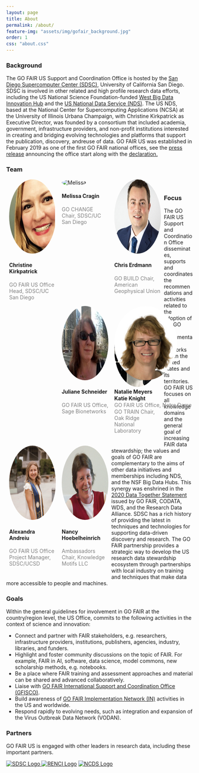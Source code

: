 ```yaml
---
layout: page
title: About
permalink: /about/
feature-img: "assets/img/gofair_background.jpg"
order: 1
css: "about.css"
---
```

<a href="" title=""></a>
<h3>Background</h3>

<p>The GO FAIR US Support and Coordination Office is hosted by the <a href="https://www.sdsc.edu/" title="San Diego Supercomputer Center (SDSC)">San Diego Supercomputer Center (SDSC)</a>, University of California San Diego. SDSC is involved in other related and high profile research data efforts, including the US National Science Foundation-funded <a href="https://westbigdatahub.org/" title="">West Big Data Innovation Hub</a> and the <a href="http://www.nationaldataservice.org/" title="US National Data Service (NDS)">US National Data Service (NDS)</a>. The US NDS, based at the National Center for Supercomputing Applications (NCSA) at the University of Illinois Urbana Champaign, with Christine Kirkpatrick as Executive Director, was founded by a consortium that included academia, government, infrastructure providers, and non-profit institutions interested in creating and bridging evolving technologies and platforms that support the publication, discovery, andreuse of data. GO FAIR US was established in February 2019 as one of the first GO FAIR national offices, see the <a href="https://www.sdsc.edu/News%20Items/PR20190228_RDS_GOFAIR.html" title="GO FAIR US Press Release">press release</a> announcing the office start along with the <a href="https://www.go-fair.org/wp-content/uploads/2020/08/Declaration-GO-FAIR-US.pdf" title="Go FAIR US Declaration">declaration.</a></p>


<h3>Team</h3>
  <div class = "row">
    <div class = "column" style = "float: left; width: 25%; margin-bottom: 18px; padding: 0 8px;">
      <div class = "card">
        <img src="/assets/img/Christine_Profile.png" alt = "Christine" height= "200" width= "170" 
             style="border-radius:50%; position:static;"/>
        <div class = "container">
          <h4>Christine Kirkpatrick</h4>
          <p class = "title" style = "color:grey;"> GO FAIR US Office Head, SDSC/UC San Diego</p>
        </div>
      </div>
    </div>

  <div class = "row">
    <div class = "column" style = "float: left; width: 25%; margin-bottom: 18px; padding: 0 8px;">
      <div class = "card">
        <img src="/assets/img/Melissa_Profile.png" alt = "Melissa" height= "200" width= "170"
             style="border-radius:50%; position:static;"/>
        <div class = "container">
          <h4>Melissa Cragin</h4>
          <p class = "title" style = "color:grey;">GO CHANGE Chair, SDSC/UC San Diego</p>
        </div>
      </div>
    </div>

  <div class = "row">
    <div class = "column" style = "float: left; width: 25%; margin-bottom: 18px; padding: 0 8px;">
      <div class = "card">
        <img src="/assets/img/Chris_Profile.png" alt = "Chris" height= "200" width= "170"
             style="border-radius:50%; position:static;"/>
        <div class = "container">
          <h4>Chris Erdmann</h4>
          <p class = "title" style = "color:grey;">GO BUILD Chair, American Geophysical Union</p>
        </div>
      </div>
    </div>
    
  <div class = "row">
    <div class = "column" style = "float: left; width: 25%; margin-bottom: 18px; padding: 0 8px;">
      <div class = "card">
        <img src="/assets/img/Juliane_Schneider_Profile.jpeg" alt = "Juliane" height= "200" width= "170"
             style="border-radius:50%; position:static;"/>
        <div class = "container">
          <h4>Juliane Schneider</h4>
          <p class = "title" style = "color:grey;">GO FAIR US Office, Sage Bionetworks</p>
        </div>
      </div>
    </div>

  <div class = "row">
    <div class = "column" style = "float: left; width: 25%; margin-bottom: 18px; padding: 0 8px;">
      <div class = "card" style = "position:absolute;">
        <img src="/assets/img/Natalie_Profile.png" alt = "Natalie" height= "200" width= "170"
             style="border-radius:50%; position:static;"/>
        <div class = "container">
          <h4>Natalie Meyers</h4>
          <p class = "title" style = "color:grey;">GO FAIR US Office, Notre Dame</p>
        </div>
      </div>
    </div>

  <div class = "row">
    <div class = "column" style = "float: left; width: 25%; margin-bottom: 18px; padding: 0 8px;">
      <div class = "card">
        <img src="/assets/img/Katie_Profile.png" alt = "Katie" height= "200" width= "170"
             style="border-radius:50%; position:static;"/>
        <div class = "container">
          <h4>Katie Knight</h4>
          <p class = "title" style = "color:grey;">GO TRAIN Chair, Oak Ridge National Laboratory</p>
        </div>
      </div>
    </div>

  <div class = "row">
    <div class = "column" style = "float: left; width: 25%; margin-bottom: 18px; padding: 0 8px;">
      <div class = "card">
        <img src="/assets/img/Alexandra_Andreiu_Profile.jpg" alt = "Alexandra" height= "200" width= "170"
             style="border-radius:50%; position:static;"/>
        <div class = "container">
          <h4>Alexandra Andreiu</h4>
          <p class = "title" style = "color:grey;">GO FAIR US Office Project Manager, SDSC/UCSD</p>
        </div>
      </div>
    </div>

  <div class = "row">
    <div class = "column" style = "float: left; width: 25%; margin-bottom: 18px; padding: 0 8px;">
      <div class = "card">
        <img src="/assets/img/Nancy_Hoebelheinrich_Profile.png" alt = "Nancy" height= "200" width= "170"
             style="border-radius:50%; position:static;"/>
        <div class = "container">
          <h4>Nancy Hoebelheinrich</h4>
          <p class = "title" style = "color:grey;">Ambassadors Chair, Knowledge Motifs LLC</p>
        </div>
      </div>
    </div>
    
<br>  
<h3>Focus</h3>

<p>The GO FAIR US Support and Coordination Office disseminates, supports and coordinates the recommendations and activities related to the adoption of the GO FAIR implementation networks within the United States and its territories. GO FAIR US focuses on all knowledge domains and the general goal of increasing FAIR data stewardship; the values and goals of GO FAIR are complementary to the aims of other data initiatives and memberships including NDS, and the NSF Big Data Hubs. This synergy was enshrined in the <a href="https://www.go-fair.org/2020/03/30/data-together-statement/" title="2020 Data Together Statement">2020 Data Together Statement</a> issued by GO FAIR, CODATA, WDS, and the Research Data Alliance. SDSC has a rich history of providing the latest in techniques and technologies for supporting data-driven discovery and research. The GO FAIR partnership provides a strategic way to develop the US research data stewardship ecosystem through partnerships with local industry on training and techniques that make data more accessible to people and machines.

</p>

<h3>Goals</h3>

<p>Within the general guidelines for involvement in GO FAIR at the country/region level, the US Office, commits to the following activities in the context of     science and innovation:

<ul>
<li>Connect and partner with FAIR stakeholders, e.g. researchers, infrastructure providers, institutions, publishers, agencies, industry, libraries, and funders.</li>
<li>Highlight and foster community discussions on the topic of FAIR. For example, FAIR in AI, software, data science, model commons, new scholarship methods, e.g. notebooks.</li>
<li>Be a place where FAIR training and assessment approaches and material can be shared and advanced collaboratively.</li>
<li>Liaise with <a href="https://www.go-fair.org/go-fair-initiative/go-fair-offices/">GO FAIR International Support and Coordination Office (GFISCO)</a>.</li>
<li>Build awareness of <a href="https://www.go-fair.org/implementation-networks/" title="GO FAIR Implementation Network (IN)">GO FAIR Implementation Network (IN)</a> activities in the US and worldwide.</li>
<li>Respond rapidly to evolving needs, such as integration and expansion of the Virus Outbreak Data Network (VODAN).</li>
</ul>

</p>


<h3>Partners</h3>

<p>GO FAIR US is engaged with other leaders in research data, including these important partners.</p>

<p><a href="https://www.sdsc.edu/" title="SDSC Website and Logo"><img src="../assets/img/partners/sdsc-partner-logo.jpg" alt="SDSC Logo"> <a href="https://renci.org/" title="RENCI Website and Logo"><img src="../assets/img/partners/renci-partner-logo.jpg" alt="RENCI Logo"></a> <a href="https://datascienceconsortium.org/" title="NCDS Website and Logo"><img src="../assets/img/partners/ncds-partner-logo.jpg" alt="NCDS Logo"></a>

